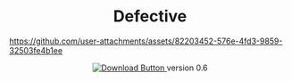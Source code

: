 <h1 align="center">Defective</h1>

<p align="center">
  
https://github.com/user-attachments/assets/82203452-576e-4fd3-9859-32503fe4b1ee

</p>

<p align="center">
  <a href="https://github.com/Crazy-Hot-Tea-Pot/Defective-Game/releases/download/v0.60/Defective.zip">
    <img src="https://img.shields.io/badge/Download-Now-green?style=for-the-badge&logo=github" alt="Download Button">
  </a>
  version 0.6
</p>

